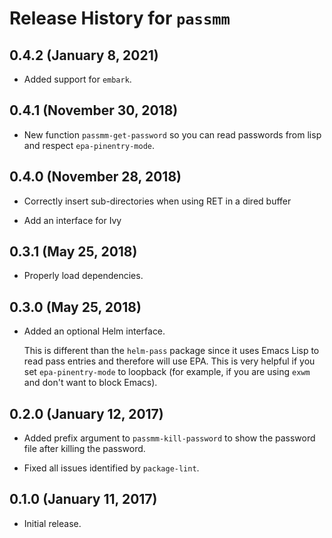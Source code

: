 Release History for `passmm`
============================

0.4.2 (January 8, 2021)
-------------------------

  * Added support for `embark`.

0.4.1 (November 30, 2018)
-------------------------

  * New function `passmm-get-password` so you can read passwords from
    lisp and respect `epa-pinentry-mode`.

0.4.0 (November 28, 2018)
-------------------------

  * Correctly insert sub-directories when using RET in a dired buffer

  * Add an interface for Ivy

0.3.1 (May 25, 2018)
--------------------

  * Properly load dependencies.

0.3.0 (May 25, 2018)
--------------------

  * Added an optional Helm interface.

    This is different than the `helm-pass` package since it uses Emacs
    Lisp to read pass entries and therefore will use EPA.  This is
    very helpful if you set `epa-pinentry-mode` to loopback (for
    example, if you are using `exwm` and don't want to block Emacs).

0.2.0 (January 12, 2017)
------------------------

  * Added prefix argument to `passmm-kill-password` to show the
    password file after killing the password.

  * Fixed all issues identified by `package-lint`.

0.1.0 (January 11, 2017)
------------------------

  * Initial release.
